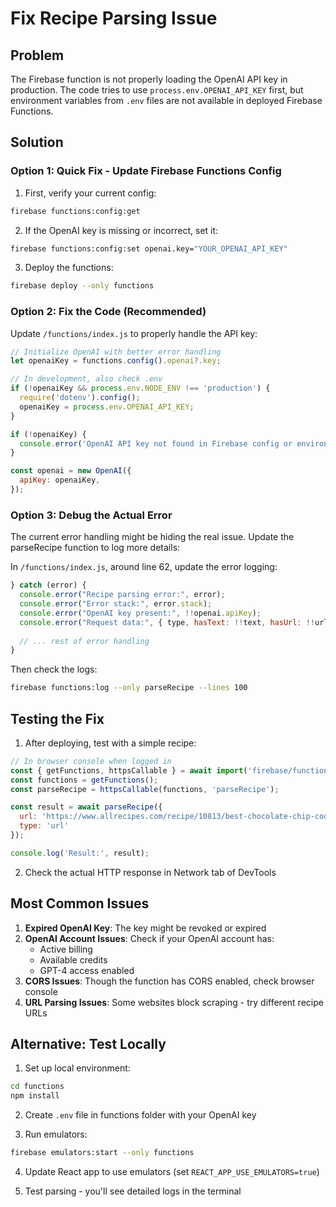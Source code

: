 # Fix Recipe Parsing Issue

## Problem
The Firebase function is not properly loading the OpenAI API key in production. The code tries to use `process.env.OPENAI_API_KEY` first, but environment variables from `.env` files are not available in deployed Firebase Functions.

## Solution

### Option 1: Quick Fix - Update Firebase Functions Config

1. First, verify your current config:
```bash
firebase functions:config:get
```

2. If the OpenAI key is missing or incorrect, set it:
```bash
firebase functions:config:set openai.key="YOUR_OPENAI_API_KEY"
```

3. Deploy the functions:
```bash
firebase deploy --only functions
```

### Option 2: Fix the Code (Recommended)

Update `/functions/index.js` to properly handle the API key:

```javascript
// Initialize OpenAI with better error handling
let openaiKey = functions.config().openai?.key;

// In development, also check .env
if (!openaiKey && process.env.NODE_ENV !== 'production') {
  require('dotenv').config();
  openaiKey = process.env.OPENAI_API_KEY;
}

if (!openaiKey) {
  console.error('OpenAI API key not found in Firebase config or environment');
}

const openai = new OpenAI({
  apiKey: openaiKey,
});
```

### Option 3: Debug the Actual Error

The current error handling might be hiding the real issue. Update the parseRecipe function to log more details:

In `/functions/index.js`, around line 62, update the error logging:

```javascript
} catch (error) {
  console.error("Recipe parsing error:", error);
  console.error("Error stack:", error.stack);
  console.error("OpenAI key present:", !!openai.apiKey);
  console.error("Request data:", { type, hasText: !!text, hasUrl: !!url });
  
  // ... rest of error handling
}
```

Then check the logs:
```bash
firebase functions:log --only parseRecipe --lines 100
```

## Testing the Fix

1. After deploying, test with a simple recipe:
```javascript
// In browser console when logged in
const { getFunctions, httpsCallable } = await import('firebase/functions');
const functions = getFunctions();
const parseRecipe = httpsCallable(functions, 'parseRecipe');

const result = await parseRecipe({
  url: 'https://www.allrecipes.com/recipe/10813/best-chocolate-chip-cookies/',
  type: 'url'
});

console.log('Result:', result);
```

2. Check the actual HTTP response in Network tab of DevTools

## Most Common Issues

1. **Expired OpenAI Key**: The key might be revoked or expired
2. **OpenAI Account Issues**: Check if your OpenAI account has:
   - Active billing
   - Available credits
   - GPT-4 access enabled
3. **CORS Issues**: Though the function has CORS enabled, check browser console
4. **URL Parsing Issues**: Some websites block scraping - try different recipe URLs

## Alternative: Test Locally

1. Set up local environment:
```bash
cd functions
npm install
```

2. Create `.env` file in functions folder with your OpenAI key

3. Run emulators:
```bash
firebase emulators:start --only functions
```

4. Update React app to use emulators (set `REACT_APP_USE_EMULATORS=true`)

5. Test parsing - you'll see detailed logs in the terminal
